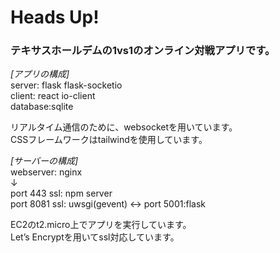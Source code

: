 # Heads Up!
### テキサスホールデムの1vs1のオンライン対戦アプリです。<br>

_[アプリの構成]_<br>
server: flask flask-socketio<br>
client: react io-client<br>
database:sqlite<br>

リアルタイム通信のために、websocketを用いています。<br>
CSSフレームワークはtailwindを使用しています。

_[サーバーの構成]_<br>
webserver: nginx<br>
↓<br>
port 443 ssl: npm server<br>
port 8081 ssl: uwsgi(gevent)  <-> port 5001:flask<br> 

EC2のt2.micro上でアプリを実行しています。<br>
Let’s Encryptを用いてssl対応しています。<br>